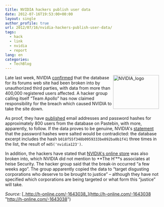 ```yaml
---
title: NVIDIA hackers publish user data
date: 2012-07-16T19:53:00+00:00
layout: single
author_profile: true
url: 2012/07/16/nvidia-hackers-publish-user-data/
tags:
  - hack
  - link
  - nvidia
  - report
lang: en
categories: 
  - TechBlog
---
```

<a href="http://lh5.ggpht.com/-CyGMIbSjOMM/UARqHkni8wI/AAAAAAAAGc0/F3VnZixdKEQ/s1600-h/NVIDIA_logo%25255B2%25255D.png" target="_blank"><img title="NVIDIA_logo" border="0" alt="NVIDIA_logo" align="right" src="http://lh3.ggpht.com/-YW0V0ltDnYE/UARqJ3OztgI/AAAAAAAAGc8/llEicmflKKg/NVIDIA_logo_thumb.png?imgmax=800" width="150" height="111" /></a>Late last week, NVIDIA [confirmed](http://www.h-online.com/news/item/NVIDIA-Forums-suspended-after-hack-1640918.html) that the database for its forums web site had been broken into by unauthorized third parties, with data from more than 400,000 registered users affected. A hacker group calling itself “Team Apollo” has now claimed responsibility for the breach which caused NVIDIA to take the site down. 

As proof, they have [published](http://pastebin.com/G21ytATD) email addresses and password hashes for approximately 800 users from the database on Pastebin, with more, apparently, to follow. If the data proves to be genuine, NVIDIA's [statement](http://www.nvidia.com/content/forums/index.html) that the password hashes were salted would be contradicted: the database excerpt includes the hash `b018f55f348b0959333be092ba0b1f41` three times in the list, the result of `md5('nvidia123')`. 

In addition, the hackers have stated that [NVIDIA's online store](http://www.nvidia.com/content/store/index.html) was also broken into, which NVIDIA did not mention to **The H'**s associates at heise Security. The hacker group said that the break-in occurred “a few weeks ago”. The group apparently copied the data to “target disgusting corporations who deserve to be brought to justice” – although they have not specified which corporations are being targeted or what form this “justice” will take. 

_Source:_ [_http://h-online.com/-1643038_](http://h-online.com/-1643038 "http://h-online.com/-1643038")